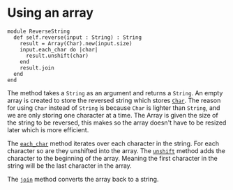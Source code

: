 # Using an array

```crystal
module ReverseString
  def self.reverse(input : String) : String
    result = Array(Char).new(input.size)
    input.each_char do |char|
      result.unshift(char)
    end
    result.join
  end
end
```

The method takes a `String` as an argument and returns a `String`.
An empty array is created to store the reversed string which stores [`Char`][char].
The reason for using `Char` instead of `String` is because `Char` is lighter than `String`, and we are only storing one character at a time.
The Array is given the size of the string to be reversed, this makes so the array doesn't have to be resized later which is more efficient.

The [`each_char`][each-char] method iterates over each character in the string.
For each character so are they unshifted into the array.
The [`unshift`][unshift] method adds the character to the beginning of the array.
Meaning the first character in the string will be the last character in the array.

The [`join`][join] method converts the array back to a string.

[char]: https://crystal-lang.org/api/Char.html
[each-char]: https://crystal-lang.org/api/String.html#each_char%28%26%29%3ANil-instance-method
[unshift]: https://crystal-lang.org/api/Array.html#unshift%28object%3AT%29%3Aself-instance-method
[join]: https://crystal-lang.org/api/Indexable.html#join%28separator%3AString%7CChar%7CNumber%3D%22%22%29%3AString-instance-method
